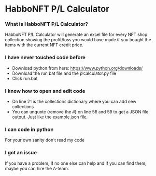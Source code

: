 # HabboNFT P/L Calculator

 ### What is HabboNFT P/L Calculator?
HabboNFT P/L Calculator will generate an excel file for every NFT shop collection showing the profit/loss you would have made if you bought the items with the current NFT credit price.

### I have never touched code before
- Download python from here: https://www.python.org/downloads/
- Download the run.bat file and the plcalculator.py file
- Click run.bat

### I know how to open and edit code
- On line 21 is the collections dictionary where you can add new collections
- You can unquote (remove the #) on line 58 and 59 to get a JSON file output. Just like the example.json file.

### I can code in python
For your own sanity don't read my code

### I got an issue
If you have a problem, if no one else can help and if you can find them, maybe you can hire the A-team.
